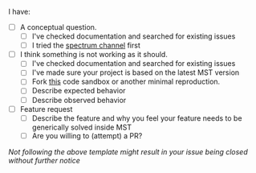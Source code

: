I have:

* [ ] A conceptual question. 
  * [ ] I've checked documentation and searched for existing issues
  * [ ] I tried the [spectrum channel](https://spectrum.chat/?t=dad48299-3dfc-4e10-b6da-9af1e39498a3) first
* [ ] I think something is not working as it should.
  * [ ] I've checked documentation and searched for existing issues
  * [ ] I've made sure your project is based on the latest MST version
  * [ ] Fork [this](https://codesandbox.io/s/jlnmjqr7xv) code sandbox or another minimal reproduction. 
  * [ ] Describe expected behavior
  * [ ] Describe observed behavior
* [ ] Feature request
   * [ ] Describe the feature and why you feel your feature needs to be generically solved inside MST
   * [ ] Are you willing to (attempt) a PR?
   
_Not following the above template might result in your issue being closed without further notice_
